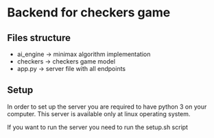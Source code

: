 # Backend for checkers game

## Files structure
* ai_engine -> minimax algorithm implementation
* checkers -> checkers game model
* app.py -> server file with all endpoints

## Setup
In order to set up the server you are required to have python 3 on your computer.
This server is available only at linux operating system.

If you want to run the server you need to run the setup.sh script